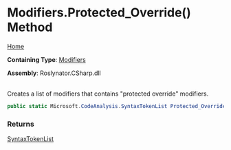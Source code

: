 # Modifiers\.Protected\_Override\(\) Method

[Home](../../../../README.md)

**Containing Type**: [Modifiers](../README.md)

**Assembly**: Roslynator\.CSharp\.dll

\
Creates a list of modifiers that contains "protected override" modifiers\.

```csharp
public static Microsoft.CodeAnalysis.SyntaxTokenList Protected_Override()
```

### Returns

[SyntaxTokenList](https://docs.microsoft.com/en-us/dotnet/api/microsoft.codeanalysis.syntaxtokenlist)

